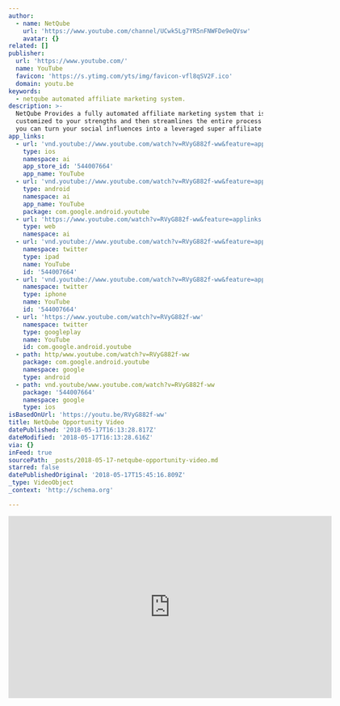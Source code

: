 ```yaml
---
author:
  - name: NetQube
    url: 'https://www.youtube.com/channel/UCwk5Lg7YR5nFNWFDe9eQVsw'
    avatar: {}
related: []
publisher:
  url: 'https://www.youtube.com/'
  name: YouTube
  favicon: 'https://s.ytimg.com/yts/img/favicon-vfl8qSV2F.ico'
  domain: youtu.be
keywords:
  - netqube automated affiliate marketing system.
description: >-
  NetQube Provides a fully automated affiliate marketing system that is
  customized to your strengths and then streamlines the entire process so that
  you can turn your social influences into a leveraged super affiliate network.
app_links:
  - url: 'vnd.youtube://www.youtube.com/watch?v=RVyG882f-ww&feature=applinks'
    type: ios
    namespace: ai
    app_store_id: '544007664'
    app_name: YouTube
  - url: 'vnd.youtube://www.youtube.com/watch?v=RVyG882f-ww&feature=applinks'
    type: android
    namespace: ai
    app_name: YouTube
    package: com.google.android.youtube
  - url: 'https://www.youtube.com/watch?v=RVyG882f-ww&feature=applinks'
    type: web
    namespace: ai
  - url: 'vnd.youtube://www.youtube.com/watch?v=RVyG882f-ww&feature=applinks'
    namespace: twitter
    type: ipad
    name: YouTube
    id: '544007664'
  - url: 'vnd.youtube://www.youtube.com/watch?v=RVyG882f-ww&feature=applinks'
    namespace: twitter
    type: iphone
    name: YouTube
    id: '544007664'
  - url: 'https://www.youtube.com/watch?v=RVyG882f-ww'
    namespace: twitter
    type: googleplay
    name: YouTube
    id: com.google.android.youtube
  - path: http/www.youtube.com/watch?v=RVyG882f-ww
    package: com.google.android.youtube
    namespace: google
    type: android
  - path: vnd.youtube/www.youtube.com/watch?v=RVyG882f-ww
    package: '544007664'
    namespace: google
    type: ios
isBasedOnUrl: 'https://youtu.be/RVyG882f-ww'
title: NetQube Opportunity Video
datePublished: '2018-05-17T16:13:28.817Z'
dateModified: '2018-05-17T16:13:28.616Z'
via: {}
inFeed: true
sourcePath: _posts/2018-05-17-netqube-opportunity-video.md
starred: false
datePublishedOriginal: '2018-05-17T15:45:16.809Z'
_type: VideoObject
_context: 'http://schema.org'

---
```

<iframe src="https://cdn.embedly.com/widgets/media.html?src=https%3A%2F%2Fwww.youtube.com%2Fembed%2FRVyG882f-ww%3Ffeature%3Doembed&amp;url=http%3A%2F%2Fwww.youtube.com%2Fwatch%3Fv%3DRVyG882f-ww&amp;image=https%3A%2F%2Fi.ytimg.com%2Fvi%2FRVyG882f-ww%2Fhqdefault.jpg&amp;key=a715cf41cc93453ca338d350cd26f87b&amp;type=text%2Fhtml&amp;schema=youtube" width="640" height="360" scrolling="no" frameborder="0" allowfullscreen="" style=""></iframe>
